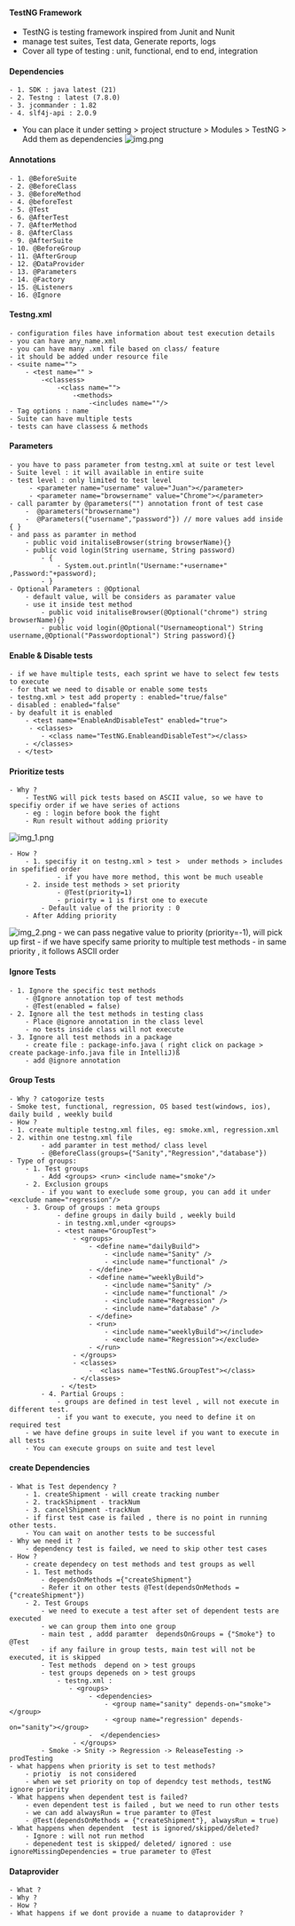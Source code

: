 #### TestNG Framework
- TestNG is testing framework inspired from Junit and Nunit
- manage test suites, Test data, Generate reports, logs
- Cover all type of testing : unit, functional, end to end, integration

#### Dependencies
    - 1. SDK : java latest (21)
    - 2. Testng : latest (7.8.0)
    - 3. jcommander : 1.82
    - 4. slf4j-api : 2.0.9
   - You can place it under setting > project structure > Modules > TestNG > Add them as dependencies
![img.png](img.png)


#### Annotations
    - 1. @BeforeSuite
    - 2. @BeforeClass
    - 3. @BeforeMethod
    - 4. @beforeTest
    - 5. @Test
    - 6. @AfterTest
    - 7. @AfterMethod
    - 8. @AfterClass
    - 9. @AfterSuite
    - 10. @BeforeGroup
    - 11. @AfterGroup
    - 12. @DataProvider
    - 13. @Parameters
    - 14. @Factory
    - 15. @Listeners
    - 16. @Ignore


#### Testng.xml 
    - configuration files have information about test execution details
    - you can have any_name.xml
    - you can have many .xml file based on class/ feature
    - it should be added under resource file
    - <suite name="">
        - <test name="" >
            -<classess>
                -<class name="">
                    -<methods>
                        -<includes name=""/>
    - Tag options : name
    - Suite can have multiple tests
    - tests can have classess & methods

#### Parameters
    - you have to pass parameter from testng.xml at suite or test level
    - Suite level : it will available in entire suite
    - test level : only limited to test level
         - <parameter name="username" value="Juan"></parameter>
         - <parameter name="browsername" value="Chrome"></parameter>
    - call paramter by @parameters("") annotation front of test case
        -  @parameters("browsername")
        -  @Parameters({"username","password"}) // more values add inside { }
    - and pass as paramter in method 
        - public void initaliseBrowser(string browserName){}
        - public void login(String username, String password)
	        - {
		        - System.out.println("Username:"+username+" ,Password:"+password);
	        - }
    - Optional Parameters : @Optional
        - default value, will be considers as paramater value
        - use it inside test method 
            - public void initaliseBrowser(@Optional("chrome") string browserName){}
            - public void login(@Optional("Usernameoptional") String username,@Optional("Passwordoptional") String password){}

####  Enable & Disable tests
    - if we have multiple tests, each sprint we have to select few tests to execute
    - for that we need to disable or enable some tests
    - testng.xml > test add property : enabled="true/false"
    - disabled : enabled="false"
    - by deafult it is enabled 
        - <test name="EnableAndDisableTest" enabled="true">
         - <classes>
            - <class name="TestNG.EnableandDisableTest"></class>
        - </classes>
      - </test>

#### Prioritize tests
    - Why ? 
        - TestNG will pick tests based on ASCII value, so we have to specifiy order if we have series of actions
        - eg : login before book the fight
        - Run result without adding priority
![img_1.png](img_1.png)

    - How ?
        - 1. specifiy it on testng.xml > test >  under methods > includes in spefified order 
                - if you have more method, this wont be much useable
        - 2. inside test methods > set priority
                - @Test(priority=1)
                - prioirty = 1 is first one to execute
            - Default value of the priority : 0
        - After Adding priority
![img_2.png](img_2.png)
        - we can pass negative value to priority (priority=-1), will pick up first
        - if we have specify same priority to multiple test methods
            - in same priority , it follows ASCII order 

#### Ignore Tests 
    - 1. Ignore the specific test methods
        - @Ignore annotation top of test methods
        - @Test(enabled = false)
    - 2. Ignore all the test methods in testing class
        - Place @ignore annotation in the class level 
        - no tests inside class will not execute
    - 3. Ignore all test methods in a package
        - create file : package-info.java ( right click on package > create package-info.java file in IntelliJ)ß
        - add @ignore annotation 

#### Group Tests
    - Why ? catogorize tests 
    - Smoke test, functional, regression, OS based test(windows, ios), daily build , weekly build
    - How ?
    - 1. create multiple testng.xml files, eg: smoke.xml, regression.xml
    - 2. within one testng.xml file 
            - add paramter in test method/ class level 
            - @BeforeClass(groups={"Sanity","Regression","database"})
    - Type of groups:
        - 1. Test groups
            - Add <groups> <run> <include name="smoke"/>
        - 2. Exclusion groups
            - if you want to execlude some group, you can add it under <exclude name="regression"/>
        - 3. Group of groups : meta groups
                - define groups in daily build , weekly build
                - in testng.xml,under <groups>
                - <test name="GroupTest">
                    - <groups>
                        - <define name="dailyBuild">
                            - <include name="Sanity" />
                            - <include name="functional" />
                        - </define>
                        - <define name="weeklyBuild">
                            - <include name="Sanity" />
                            - <include name="functional" />
                            - <include name="Regression" />
                            - <include name="database" />
                        - </define>
                        - <run>
                            - <include name="weeklyBuild"></include>
                            - <exclude name="Regression"></exclude>
                        - </run>
                    - </groups>
                    - <classes>
                        -  <class name="TestNG.GroupTest"></class>
                    - </classes>
                 - </test>
            - 4. Partial Groups :
                - groups are defined in test level , will not execute in different test.
                - if you want to execute, you need to define it on required test
        - we have define groups in suite level if you want to execute in all tests
        - You can execute groups on suite and test level
 
#### create Dependencies 
    - What is Test dependency ?
        - 1. createShipment - will create tracking number
        - 2. trackShipment - trackNum
        - 3. cancelShipment -trackNum 
        - if first test case is failed , there is no point in running other tests. 
        - You can wait on another tests to be successful
    - Why we need it ? 
        - dependency test is failed, we need to skip other test cases
    - How ?
        - create dependecy on test methods and test groups as well
        - 1. Test methods
            - dependsOnMethods ={"createShipment"}
            - Refer it on other tests @Test(dependsOnMethods = {"createShipment"})
        - 2. Test Groups
            - we need to execute a test after set of dependent tests are executed
            - we can group them into one group 
            - main test , addd paramter  dependsOnGroups = {"Smoke"} to @Test
            - if any failure in group tests, main test will not be executed, it is skipped
            - Test methods  depend on > test groups
            - test groups depeneds on > test groups
                - testng.xml :
                   - <groups>
                        - <dependencies>
                            - <group name="sanity" depends-on="smoke"></group>
                            - <group name="regression" depends-on="sanity"></group>
                        -  </dependencies>
                    - </groups>
            - Smoke -> Snity -> Regression -> ReleaseTesting -> prodTesting
    - what happens when priority is set to test methods?
        - priotiy  is not considered
        - when we set priority on top of dependcy test methods, testNG ignore priority
    - What happens when dependent test is failed?
        - even dependent test is failed , but we need to run other tests 
        - we can add alwaysRun = true paramter to @Test
        - @Test(dependsOnMethods = {"createShipment"}, alwaysRun = true)
    - What happens when dependent  test is ignored/skipped/deleted?
        - Ignore : will not run method
        - depenedent test is skipped/ deleted/ ignored : use ignoreMissingDependencies = true parameter to @Test
                
#### Dataprovider
    - What ?
    - Why ?
    - How ?
    - What happens if we dont provide a nuame to dataprovider ?
